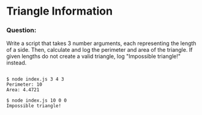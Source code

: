 # Triangle Information

### Question:

Write a script that takes 3 number arguments, each representing the length of a side. Then, calculate and log the perimeter and area of the triangle. If given lengths do not create a valid triangle, log "Impossible triangle!" instead.


```

$ node index.js 3 4 3
Perimeter: 10
Area: 4.4721

$ node index.js 10 0 0
Impossible triangle!
```

